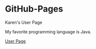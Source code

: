 # GitHub-Pages
Karen's User Page

My favorite programming language is Java.

[User Page](https://kwgong.github.io/karengong.github.io/)
